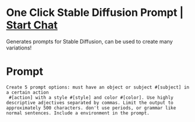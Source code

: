 

# One Click Stable Diffusion Prompt | [Start Chat](https://gptcall.net/chat.html?data=%7B%22contact%22%3A%7B%22id%22%3A%22b2c54f28-75ab-42b7-a288-d6f99efe2f39%22%2C%22flow%22%3Atrue%7D%7D)
Generates prompts for Stable Diffusion, can be used to create many variations!

# Prompt

```
Create 5 prompt options: must have an object or subject #[subject] in a certain action
 #[action] with a style #[style] and color #[color]. Use highly descriptive adjectives separated by commas. Limit the output to approximately 500 characters. don't use periods, or grammar like normal sentences. Include a environment in the prompt.
```





